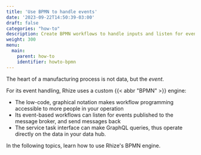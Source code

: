 ```yaml
---
title: 'Use BPMN to handle events'
date: '2023-09-22T14:50:39-03:00'
draft: false
categories: "how-to"
description: Create BPMN workflows to handle inputs and listen for events, and throw triggers.
weight: 300
menu:
  main:
    parent: how-to
    identifier: howto-bpmn
---
```


The heart of a manufacturing process is not data, but the _event_.

For its event handling, Rhize uses a custom {{< abbr "BPMN" >}} engine:
- The low-code, graphical notation makes workflow programming accessible to more people in your operation
- Its event-based workflows can listen for events published to the message broker, and send messages back
- The service task interface can make GraphQL queries, thus operate directly on the data in your data hub.

In the following topics, learn how to use Rhize's BPMN engine.
